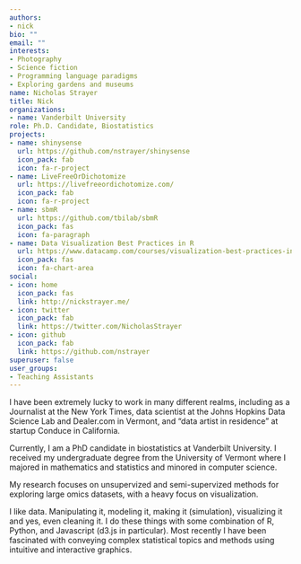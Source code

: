 ```yaml
---
authors:
- nick
bio: ""
email: ""
interests:
- Photography
- Science fiction
- Programming language paradigms
- Exploring gardens and museums
name: Nicholas Strayer
title: Nick
organizations:
- name: Vanderbilt University
role: Ph.D. Candidate, Biostatistics
projects:
- name: shinysense
  url: https://github.com/nstrayer/shinysense
  icon_pack: fab
  icon: fa-r-project
- name: LiveFreeOrDichotomize
  url: https://livefreeordichotomize.com/
  icon_pack: fab
  icon: fa-r-project
- name: sbmR
  url: https://github.com/tbilab/sbmR
  icon_pack: fas
  icon: fa-paragraph
- name: Data Visualization Best Practices in R
  url: https://www.datacamp.com/courses/visualization-best-practices-in-r
  icon_pack: fas
  icon: fa-chart-area
social:
- icon: home
  icon_pack: fas
  link: http://nickstrayer.me/
- icon: twitter
  icon_pack: fab
  link: https://twitter.com/NicholasStrayer
- icon: github
  icon_pack: fab
  link: https://github.com/nstrayer
superuser: false
user_groups:
- Teaching Assistants
---
```


I have been extremely lucky to work in many different realms, including as a Journalist at the New York Times, data scientist at the Johns Hopkins Data Science Lab and Dealer.com in Vermont, and “data artist in residence” at startup Conduce in California.

Currently, I am a PhD candidate in biostatistics at Vanderbilt University. I received my undergraduate degree from the University of Vermont where I majored in mathematics and statistics and minored in computer science.

My research focuses on unsupervized and semi-supervized methods for exploring large omics datasets, with a heavy focus on visualization.

I like data. Manipulating it, modeling it, making it (simulation), visualizing it and yes, even cleaning it. I do these things with some combination of R, Python, and Javascript (d3.js in particular). Most recently I have been fascinated with conveying complex statistical topics and methods using intuitive and interactive graphics.

